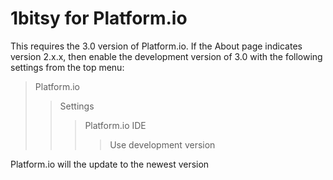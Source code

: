 # 1bitsy for Platform.io 


This requires the 3.0 version of Platform.io. If the About page indicates version 2.x.x, then enable the development version of 3.0 with the following settings from the top menu:

> Platform.io
>> Settings
>>> Platform.io IDE
>>>> Use development version

Platform.io will the update to the newest version
